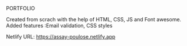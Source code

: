 PORTFOLIO

Created from scrach with the help of HTML, CSS, JS and Font awesome.
Added features :Email validation, CSS styles


Netlify URL: https://assay-poulose.netlify.app
